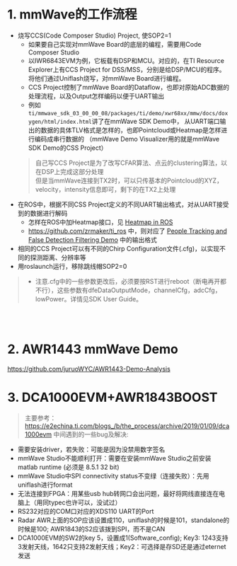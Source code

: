 # 1. mmWave的工作流程
* 烧写CCS(Code Composer Studio) Project, 使SOP2=1
  * 如果要自己实现对mmWave Board的底层的编程，需要用Code Composer Studio
  * 以IWR6843EVM为例，它板载有DSP和MCU。对应的，在TI Resource Explorer上有CCS Project for DSS/MSS，分别是给DSP/MCU的程序。
  将他们通过Uniflash烧写，对mmWave Board进行编程。
  * CCS Project控制了mmWave Board的Dataflow，也即对原始ADC数据的处理流程，以及Output怎样编码以便于UART输出
  * 例如`ti/mmwave_sdk_03_00_00_08/packages/ti/demo/xwr68xx/mmw/docs/doxygen/html/index.html`讲了在mmWave SDK Demo中，
  从UART端口输出的数据的具体TLV格式是怎样的，也即Pointcloud或Heatmap是怎样进行编码成串行数据的
  （mmWave Demo Visualizer用的就是mmWave SDK Demo的CSS Project）
  > 自己写CCS Project是为了改写CFAR算法、点云的clustering算法，以在DSP上完成这部分处理  
  > 但是当mmWave连接到TX2时，可以只传基本的Pointcloud的XYZ，velocity，intensity信息即可，剩下的在TX2上处理
* 在ROS中，根据不同CSS Project定义的不同UART输出格式，对从UART接受到的数据进行解码
  * 怎样在ROS中加Heatmap接口，见 [Heatmap in ROS](https://e2e.ti.com/support/sensors/f/1023/p/725262/2687507?tisearch=e2e-sitesearch&keymatch=ros%20heat#2687507)
  * https://github.com/zrmaker/ti_ros 中，则对应了 [People Tracking and False Detection Filtering Demo](http://dev.ti.com/tirex/#/All?link=Software%2FmmWave%20Sensors%2FIndustrial%20Toolbox%2FLabs%2F50m%20Outdoor%20People%20Tracking%20and%20False%20Detection%20Filtering%20-%2068xx%2FUser's%20Guide)
  中的输出格式
* 相同的CCS Project可以有不同的Chirp Configuration文件(.cfg)，以实现不同的探测距离、分辨率等
* 用roslaunch运行，移除跳线帽SOP2=0
> * 注意.cfg中的一些参数更改后，必须要按RST进行reboot（断电再开都不行），这些参数有dfeDataOutputMode，channelCfg，adcCfg，lowPower。详情见SDK User Guide。


<br><br>

# 2. AWR1443 mmWave Demo 
https://github.com/juruoWYC/AWR1443-Demo-Analysis

# 3. DCA1000EVM+AWR1843BOOST
> 主要参考：https://e2echina.ti.com/blogs_/b/the_process/archive/2019/01/09/dca1000evm
中间遇到的一些bug及解决:
* 需要安装driver，若失败：可能是因为没禁用数字签名
* mmWave Studio不能顺利打开：需要在安装mmWave Studio之前安装matlab runtime (必须是 8.5.1 32 bit)
* mmWave Studio中SPI connectivity status不变绿（连接失败）：先用uniflash进行format
* 无法连接到FPGA：用某些usb hub转网口会出问题，最好将网线直接连在电脑上（用同typec也许可以，没试过）
* RS232对应的COM口对应的XDS110 UART的Port
* Radar AWR上面的SOP应该设置成110，uniflash的时候是101，standalone的时候是100; AWR1843的S2应该拨到SPI，而不是CAN
* DCA1000EVM的SW2的key 5，设置成1(Software_config); Key3: 1243支持3发射天线，1642只支持2发射天线；Key2：可选择是存SD还是通过eternet发送
